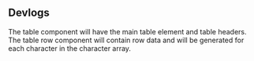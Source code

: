 ## Devlogs
The table component will have the main table element and table headers. The table row component will contain row data and will be generated for each character in the character array.
